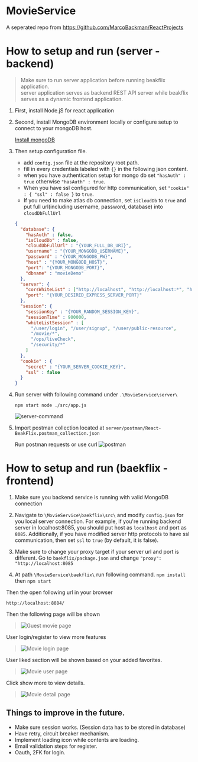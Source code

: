 # MovieService
A seperated repo from https://github.com/MarcoBackman/ReactProjects

# How to setup and run (server - backend)

> Make sure to run server application before running beakflix application.<br/>
> server application serves as backend REST API server while beakflix serves as a dynamic frontend application.

1. First, install Node.jS for react application

2. Second, install MongoDB environment locally or configure setup to connect to your mongoDB host.

   [Install mongoDB](https://www.mongodb.com/docs/manual/administration/install-community/)

3. Then setup configuration file.
    - add `config.json` file at the repository root path.
    - fill in every credentials labeled with `{}` in the following json content.
    - when you have authentication setup for mongo db set `"hasAuth" : true` otherwise `"hasAuth" : true`.
    - When you have ssl configured for http communication, set `"cookie" : { "ssl" : false }` to `true`.
    - If you need to make atlas db connection, set `isCloudDb` to `true` and put full url(including username, password, database) into `cloudDbFullUrl`
   ```json
   {
     "database": {
       "hasAuth" : false,
       "isCloudDb" : false,
       "cloudDbFullUrl" : "{YOUR_FULL_DB_URI}",
       "username" : "{YOUR_MONGODB_USERNAME}",
       "password" : "{YOUR_MONGODB_PW}",
       "host" : "{YOUR_MONGODB_HOST}",
       "port": "{YOUR_MONGODB_PORT}",
       "dbname" : "movieDemo"
     },
     "server": {
       "corsWhiteList" : ["http://localhost", "http://localhost:*", "http://127.0.0.1"],
       "port": "{YOUR_DESIRED_EXPRESS_SERVER_PORT}"
     },
     "session": {
       "sessionKey" : "{YOUR_RANDOM_SESSION_KEY}",
       "sessionTime" : 900000,
       "whiteListSession" : [
         "/user/login", "/user/signup", "/user/public-resource",
         "/movie/*",
         "/ops/liveCheck",
         "/security/*"
       ]
     },
     "cookie" : {
       "secret" : "{YOUR_SERVER_COOKIE_KEY}",
       "ssl" : false
     }
   }
   ```

4. Run server with following command under `.\MovieService\server\`
   ``` 
   npm start node ./src/app.js
    ```
   ![server-command](./img/server.png)

5. Import postman collection located at `server/postman/React-BeakFlix.postman_collection.json`
   
   Run postman requests or use curl
   ![postman](./img/postman.png)





# How to setup and run (baekflix - frontend)

1. Make sure you backend service is running with valid MongoDB connection

2. Navigate to `\MovieService\baekflix\src\` and modify `config.json` for you local server connection.
   For example, if you're running backend server in localhost:8085, you should put host as `localhost` and port as `8085`.
   Additionally, if you have modified server http protocols to have ssl communication, then set `ssl` to `true` (by default, it is false).

3. Make sure to change your proxy target if your server url and port is different. Go to `baekflix/package.json` and change `"proxy": "http://localhost:8085`

4. At path `\MovieService\baekflix\` run following command.
   `npm install` then `npm start`

Then the open following url in your browser

`http://localhost:8084/` 

Then the following page will be shown
>![Guest movie page](./img/baekflix-guest.png)

User login/register to view more features
>![Movie login page](./img/baekflix-login.png)

User liked section will be shown based on your added favorites.
>![Movie user page](./img/baekflix-userpage.png)

Click show more to view details.
>![Movie detail page](./img/baekflix-view-detail.png)

## Things to improve in the future.
- Make sure session works. (Session data has to be stored in database)
- Have retry, circuit breaker mechanism.
- Implement loading icon while contents are loading.
- Email validation steps for register.
- Oauth, 2FK for login.